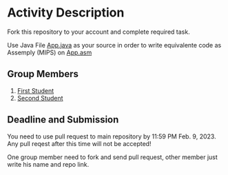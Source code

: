 Activity Description
====================

Fork this repository to your account and complete required task.

Use Java File [App.java](/src/App.java) as your source in order to write equivalente code as Assemply (MIPS) on [App.asm](/src/App.asm)


## Group Members

1. [First Student](https://github.com/first-student)
1. [Second Student](https://github.com/second-student)


## Deadline and Submission

You need to use pull request to main repository by 11:59 PM Feb. 9, 2023. Any pull reqest after this time will not be accepted!

One group member need to fork and send pull request, other member just write his name and repo link.
